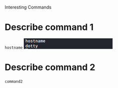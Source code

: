 Interesting Commands

# Describe command 1
`hostname`
![157219455eea3228b41312352a1f132a.png](../../_resources/dbcff9b3a2b24f7989803f087ada16ce.png)



# Describe command 2
`command2`